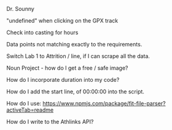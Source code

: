 Dr. Sounny

"undefined" when clicking on the GPX track

Check into casting for hours 

Data points not matching exactly to the requirements.

Switch Lab 1 to Attrition / line, if I can scrape all the data.

Noun Project - how do I get a free / safe image?

How do I incorporate duration into my code?

How do I add the start line, of 00:00:00 into the script.

How do I use: https://www.npmjs.com/package/fit-file-parser?activeTab=readme

How do I write to the Athlinks API?
